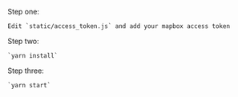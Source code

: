 Step one:

    Edit `static/access_token.js` and add your mapbox access token

Step two:

    `yarn install`

Step three:

    `yarn start`